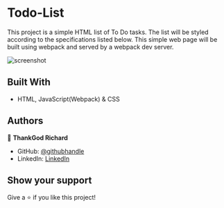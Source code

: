 # Todo-List

This project is a simple HTML list of To Do tasks. The list will be styled according to the specifications listed below. This simple web page will be built using webpack and served by a webpack dev server.

![screenshot](screenshots/screenshot1.png)

## Built With

- HTML, JavaScript(Webpack) & CSS


## Authors

👤 **ThankGod Richard**

- GitHub: [@githubhandle](https://github.com/thankgodr)
- LinkedIn: [LinkedIn](http://www.linkedin.com/in/thankgodr)

## Show your support

Give a ⭐️ if you like this project!
